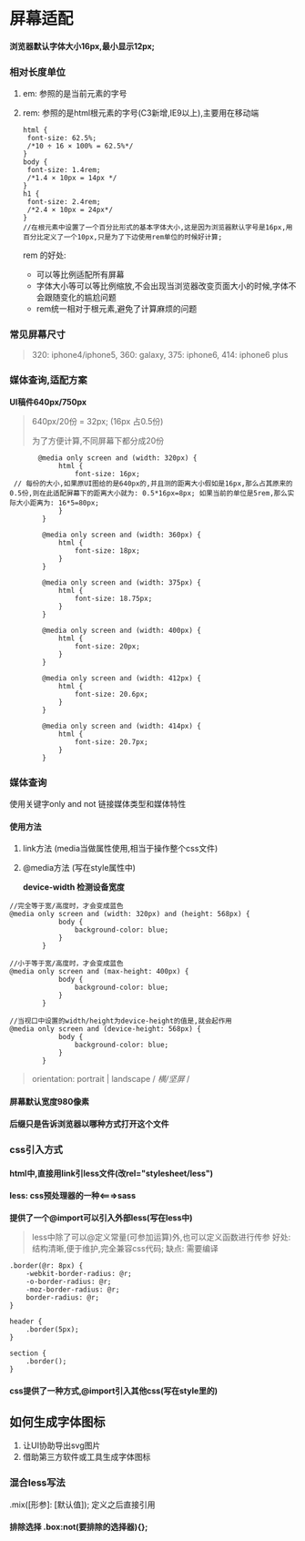 # 屏幕适配

#### 浏览器默认字体大小16px,最小显示12px;

### 相对长度单位

1. em: 参照的是当前元素的字号 
2. rem: 参照的是html根元素的字号\(C3新增,IE9以上\),主要用在移动端

   ```text
   html {
    font-size: 62.5%;
    /*10 ÷ 16 × 100% = 62.5%*/
   }
   body {
    font-size: 1.4rem;
    /*1.4 × 10px = 14px */
   }
   h1 {
    font-size: 2.4rem;
    /*2.4 × 10px = 24px*/
   }
   //在根元素中设置了一个百分比形式的基本字体大小,这是因为浏览器默认字号是16px,用百分比定义了一个10px,只是为了下边使用rem单位的时候好计算;
   ```

   rem 的好处: 

   * 可以等比例适配所有屏幕
   * 字体大小等可以等比例缩放,不会出现当浏览器改变页面大小的时候,字体不会跟随变化的尴尬问题
   * rem统一相对于根元素,避免了计算麻烦的问题

### 常见屏幕尺寸

> 320: iphone4/iphone5, 360: galaxy, 375: iphone6, 414: iphone6 plus

### 媒体查询,适配方案

 **UI稿件640px/750px** 

> 640px/20份 = 32px; \(16px 占0.5份\)
>
> 为了方便计算,不同屏幕下都分成20份

```text
       @media only screen and (width: 320px) {
            html {
                font-size: 16px;
 // 每份的大小,如果原UI图给的是640px的,并且测的距离大小假如是16px,那么占其原来的0.5份,则在此适配屏幕下的距离大小就为: 0.5*16px=8px; 如果当前的单位是5rem,那么实际大小距离为: 16*5=80px;
            }
        }

        @media only screen and (width: 360px) {
            html {
                font-size: 18px;
            }
        }

        @media only screen and (width: 375px) {
            html {
                font-size: 18.75px;
            }
        }

        @media only screen and (width: 400px) {
            html {
                font-size: 20px;
            }
        }

        @media only screen and (width: 412px) {
            html {
                font-size: 20.6px;
            }
        }

        @media only screen and (width: 414px) {
            html {
                font-size: 20.7px;
            }
        }
```

### 媒体查询

使用关键字only and not 链接媒体类型和媒体特性

#### 使用方法

1. link方法  \(media当做属性使用,相当于操作整个css文件\)
2. @media方法  \(写在style属性中\)

   **device-width  检测设备宽度**

```text
//完全等于宽/高度时，才会变成蓝色
@media only screen and (width: 320px) and (height: 568px) {
            body {
                background-color: blue;
            }
        }
```

```text
//小于等于宽/高度时，才会变成蓝色
@media only screen and (max-height: 400px) {
            body {
                background-color: blue;
            }
        }
```

```text
//当视口中设置的width/height为device-height的值是,就会起作用
@media only screen and (device-height: 568px) {
            body {
                background-color: blue;
            }
        }
```

> orientation: portrait \| landscape / _横/坚屏_ /

#### 屏幕默认宽度980像素

#### 后缀只是告诉浏览器以哪种方式打开这个文件

### css引入方式

#### html中,直接用link引less文件\(改rel="stylesheet/less"\)

#### less: css预处理器的一种&lt;===&gt;sass

 **提供了一个@import可以引入外部less\(写在less中\)** 

> less中除了可以@定义常量\(可参加运算\)外,也可以定义函数进行传参 好处: 结构清晰,便于维护,完全兼容css代码; 缺点: 需要编译

```text
.border(@r: 8px) {
    -webkit-border-radius: @r;
    -o-border-radius: @r;
    -moz-border-radius: @r;
    border-radius: @r;
}

header {
    .border(5px);
}

section {
    .border();
}
```

#### css提供了一种方式,@import引入其他css\(写在style里的\)

## 如何生成字体图标

1. 让UI协助导出svg图片
2. 借助第三方软件或工具生成字体图标

### 混合less写法

.mix\(\[形参\]: \[默认值\]\); 定义之后直接引用

#### 排除选择  .box:not\(要排除的选择器\){};

